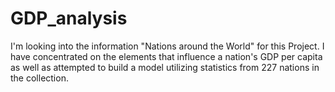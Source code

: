 # GDP_analysis
I'm looking into the information "Nations around the World" for this Project. I have concentrated on the elements that influence a nation's GDP per capita as well as attempted to build a model utilizing statistics from 227 nations in the collection. 

